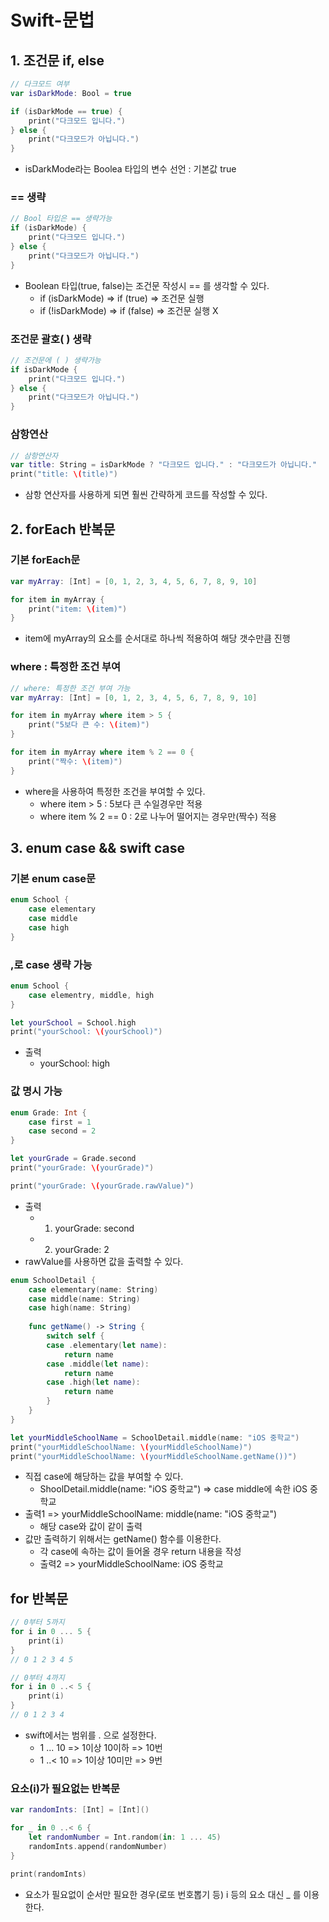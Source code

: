 # Swift-문법
## 1. 조건문 if, else
``` swift
// 다크모드 여부
var isDarkMode: Bool = true

if (isDarkMode == true) {
    print("다크모드 입니다.")
} else {
    print("다크모드가 아닙니다.")
}
```
* isDarkMode라는 Boolea 타입의 변수 선언 : 기본값 true

### == 생략
```swift
// Bool 타입은 == 생략가능
if (isDarkMode) {
    print("다크모드 입니다.")
} else {
    print("다크모드가 아닙니다.")
}
```
* Boolean 타입(true, false)는 조건문 작성시 == 를 생각할 수 있다.
  * if (isDarkMode) => if (true) => 조건문 실행
  * if (!isDarkMode) => if (false) => 조건문 실행 X

### 조건문 괄호(  ) 생략
```swift
// 조건문에 ( ) 생략가능
if isDarkMode {
    print("다크모드 입니다.")
} else {
    print("다크모드가 아닙니다.")
}
```

### 삼항연산
```swift
// 삼항연산자
var title: String = isDarkMode ? "다크모드 입니다." : "다크모드가 아닙니다."
print("title: \(title)")
```
* 삼항 연산자를 사용하게 되면 훨씬 간략하게 코드를 작성할 수 있다.

   
##
## 2. forEach 반복문
### 기본 forEach문
``` swift
var myArray: [Int] = [0, 1, 2, 3, 4, 5, 6, 7, 8, 9, 10]

for item in myArray {
    print("item: \(item)")
}
```
* item에 myArray의 요소를 순서대로 하나씩 적용하여 해당 갯수만큼 진행

### where : 특정한 조건 부여
``` swift
// where: 특정한 조건 부여 가능
var myArray: [Int] = [0, 1, 2, 3, 4, 5, 6, 7, 8, 9, 10]

for item in myArray where item > 5 {
    print("5보다 큰 수: \(item)")
}

for item in myArray where item % 2 == 0 {
    print("짝수: \(item)")
}
```
* where을 사용하여 특정한 조건을 부여할 수 있다.
    * where item > 5 : 5보다 큰 수일경우만 적용
    * where item % 2 == 0 : 2로 나누어 떨어지는 경우만(짝수) 적용
##
## 3. enum case && swift case
### 기본 enum case문
``` swift
enum School {
    case elementary
    case middle
    case high
}
```
### ,로 case 생략 가능
``` swift
enum School {
    case elementry, middle, high
}

let yourSchool = School.high
print("yourSchool: \(yourSchool)")
```
* 출력
    * yourSchool: high

### 값 명시 가능
``` swift
enum Grade: Int {
    case first = 1
    case second = 2
}

let yourGrade = Grade.second
print("yourGrade: \(yourGrade)")

print("yourGrade: \(yourGrade.rawValue)")
```
* 출력
    * 1. yourGrade: second
    * 2. yourGrade: 2
* rawValue를 사용하면 값을 출력할 수 있다.

``` swift
enum SchoolDetail {
    case elementary(name: String)
    case middle(name: String)
    case high(name: String)
    
    func getName() -> String {
        switch self {
        case .elementary(let name):
            return name
        case .middle(let name):
            return name
        case .high(let name):
            return name
        }
    }
}

let yourMiddleSchoolName = SchoolDetail.middle(name: "iOS 중학교")
print("yourMiddleSchoolName: \(yourMiddleSchoolName)")
print("yourMiddleSchoolName: \(yourMiddleSchoolName.getName())")
```
* 직접 case에 해당하는 값을 부여할 수 있다.
    * ShoolDetail.middle(name: "iOS 중학교") => case middle에 속한 iOS 중학교
* 출력1 => yourMiddleSchoolName: middle(name: "iOS 중학교")
    * 해당 case와 값이 같이 출력
* 값만 출력하기 위해서는 getName() 함수를 이용한다.
    * 각 case에 속하는 값이 들어올 경우 return 내용을 작성
    * 출력2 => yourMiddleSchoolName: iOS 중학교
##
## for 반복문
``` swift
// 0부터 5까지
for i in 0 ... 5 {
    print(i)
}
// 0 1 2 3 4 5

// 0부터 4까지
for i in 0 ..< 5 {
    print(i)
}
// 0 1 2 3 4
```
* swift에서는 범위를 . 으로 설정한다.
    * 1 ... 10 => 1이상 10이하 => 10번
    * 1 ..< 10 => 1이상 10미만 => 9번

### 요소(i)가 필요없는 반복문
``` swift
var randomInts: [Int] = [Int]()

for _ in 0 ..< 6 {
    let randomNumber = Int.random(in: 1 ... 45)
    randomInts.append(randomNumber)
}

print(randomInts)
```
* 요소가 필요없이 순서만 필요한 경우(로또 번호뽑기 등) i 등의 요소 대신 _ 를 이용한다.
